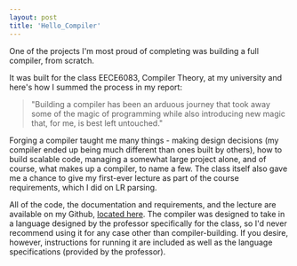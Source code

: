 ```yaml
---
layout: post
title: 'Hello_Compiler'
---
```

One of the projects I'm most proud of completing was building a full compiler, from scratch.

It was built for the class EECE6083, Compiler Theory, at my university and here's how I summed the process in my report:

>"Building a compiler has been an arduous journey that took away some of the magic of programming while also introducing new magic that, for me, is best left untouched."

Forging a compiler taught me many things - making design decisions (my compiler ended up being much different than ones built by others), how to build scalable code, managing a somewhat large project alone, and of course, what makes up a compiler, to name a few. The class itself also gave me a chance to give my first-ever lecture as part of the course requirements, which I did on LR parsing.

All of the code, the documentation and requirements, and the lecture are available on my Github, [located here](https://github.com/santacml/Hello_Compiler). The compiler was designed to take in a language designed by the professor specifically for the class, so I'd never recommend using it for any case other than compiler-building. If you desire, however, instructions for running it are included as well as the language specifications (provided by the professor).
